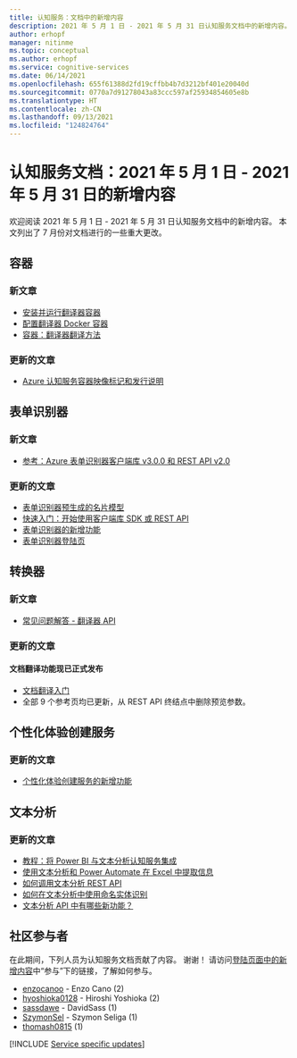 ```yaml
---
title: 认知服务：文档中的新增内容
description: 2021 年 5 月 1 日 - 2021 年 5 月 31 日认知服务文档中的新增内容。
author: erhopf
manager: nitinme
ms.topic: conceptual
ms.author: erhopf
ms.service: cognitive-services
ms.date: 06/14/2021
ms.openlocfilehash: 655f61388d2fd19cffbb4b7d3212bf401e20040d
ms.sourcegitcommit: 0770a7d91278043a83ccc597af25934854605e8b
ms.translationtype: HT
ms.contentlocale: zh-CN
ms.lasthandoff: 09/13/2021
ms.locfileid: "124824764"
---
```

# <a name="cognitive-services-docs-whats-new-for-may-1-2021---may-31-2021"></a>认知服务文档：2021 年 5 月 1 日 - 2021 年 5 月 31 日的新增内容

欢迎阅读 2021 年 5 月 1 日 - 2021 年 5 月 31 日认知服务文档中的新增内容。 本文列出了 7 月份对文档进行的一些重大更改。

## <a name="containers"></a>容器

### <a name="new-articles"></a>新文章

- [安装并运行翻译器容器](translator/containers/translator-how-to-install-container.md)
- [配置翻译器 Docker 容器](translator/containers/translator-container-configuration.md)
- [容器：翻译器翻译方法](translator/containers/translator-container-supported-parameters.md)



### <a name="updated-articles"></a>更新的文章

- [Azure 认知服务容器映像标记和发行说明](./containers/container-image-tags.md)

## <a name="form-recognizer"></a>表单识别器

### <a name="new-articles"></a>新文章

- [参考：Azure 表单识别器客户端库 v3.0.0 和 REST API v2.0](../applied-ai-services/form-recognizer/api-v2-0/reference-sdk-api-v2-0.md)

### <a name="updated-articles"></a>更新的文章

- [表单识别器预生成的名片模型](../applied-ai-services/form-recognizer/concept-business-cards.md)
- [快速入门：开始使用客户端库 SDK 或 REST API](../applied-ai-services/form-recognizer/quickstarts/client-library.md)
- [表单识别器的新增功能](../applied-ai-services/form-recognizer/whats-new.md)
- [表单识别器登陆页](../applied-ai-services/form-recognizer/index.yml)

## <a name="translator"></a>转换器

### <a name="new-articles"></a>新文章

- [常见问题解答 - 翻译器 API](translator/translator-faq.md)

### <a name="updated-articles"></a>更新的文章

#### <a name="document-translation-is-now-ga"></a>文档翻译功能现已正式发布
- [文档翻译入门](translator/document-translation/get-started-with-document-translation.md)
- 全部 9 个参考页均已更新，从 REST API 终结点中删除预览参数。
## <a name="personalizer"></a>个性化体验创建服务

### <a name="updated-articles"></a>更新的文章

- [个性化体验创建服务的新增功能](./personalizer/whats-new.md)

## <a name="text-analytics"></a>文本分析

### <a name="updated-articles"></a>更新的文章

- [教程：将 Power BI 与文本分析认知服务集成](./text-analytics/tutorials/tutorial-power-bi-key-phrases.md)
- [使用文本分析和 Power Automate 在 Excel 中提取信息](./text-analytics/tutorials/extract-excel-information.md)
- [如何调用文本分析 REST API](./text-analytics/how-tos/text-analytics-how-to-call-api.md)
- [如何在文本分析中使用命名实体识别](./text-analytics/how-tos/text-analytics-how-to-entity-linking.md)
- [文本分析 API 中有哪些新功能？](./text-analytics/whats-new.md)

## <a name="community-contributors"></a>社区参与者

在此期间，下列人员为认知服务文档贡献了内容。 谢谢！ 请访问[登陆页面中的新增内容](index.yml)中“参与”下的链接，了解如何参与。

- [enzocanoo](https://github.com/enzocano) - Enzo Cano (2)
- [hyoshioka0128](https://github.com/hyoshioka0128) - Hiroshi Yoshioka (2)
- [sassdawe](https://github.com/sassdawe) - DavidSass (1)
- [SzymonSel](https://github.com/SzymonSel) - Szymon Seliga (1)
- [thomash0815](https://github.com/thomash0815) (1)

[!INCLUDE [Service specific updates](./includes/service-specific-updates.md)]